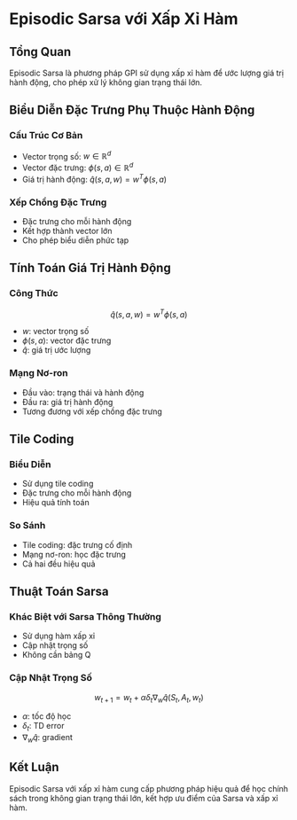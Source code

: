 # Episodic Sarsa với Xấp Xỉ Hàm

## Tổng Quan
Episodic Sarsa là phương pháp GPI sử dụng xấp xỉ hàm để ước lượng giá trị hành động, cho phép xử lý không gian trạng thái lớn.

## Biểu Diễn Đặc Trưng Phụ Thuộc Hành Động

### Cấu Trúc Cơ Bản
- Vector trọng số: $w \in \mathbb{R}^d$
- Vector đặc trưng: $\phi(s,a) \in \mathbb{R}^d$
- Giá trị hành động: $\hat{q}(s,a,w) = w^T \phi(s,a)$

### Xếp Chồng Đặc Trưng
- Đặc trưng cho mỗi hành động
- Kết hợp thành vector lớn
- Cho phép biểu diễn phức tạp

## Tính Toán Giá Trị Hành Động

### Công Thức
$$\hat{q}(s,a,w) = w^T \phi(s,a)$$
- $w$: vector trọng số
- $\phi(s,a)$: vector đặc trưng
- $\hat{q}$: giá trị ước lượng

### Mạng Nơ-ron
- Đầu vào: trạng thái và hành động
- Đầu ra: giá trị hành động
- Tương đương với xếp chồng đặc trưng

## Tile Coding

### Biểu Diễn
- Sử dụng tile coding
- Đặc trưng cho mỗi hành động
- Hiệu quả tính toán

### So Sánh
- Tile coding: đặc trưng cố định
- Mạng nơ-ron: học đặc trưng
- Cả hai đều hiệu quả

## Thuật Toán Sarsa

### Khác Biệt với Sarsa Thông Thường
- Sử dụng hàm xấp xỉ
- Cập nhật trọng số
- Không cần bảng Q

### Cập Nhật Trọng Số
$$w_{t+1} = w_t + \alpha \delta_t \nabla_w \hat{q}(S_t,A_t,w_t)$$
- $\alpha$: tốc độ học
- $\delta_t$: TD error
- $\nabla_w \hat{q}$: gradient

## Kết Luận
Episodic Sarsa với xấp xỉ hàm cung cấp phương pháp hiệu quả để học chính sách trong không gian trạng thái lớn, kết hợp ưu điểm của Sarsa và xấp xỉ hàm.
